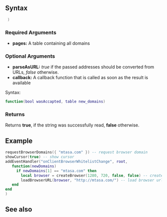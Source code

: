 Syntax
------

``` lua
 )
```

### Required Arguments

-   **pages:** A table containing all domains

### Optional Arguments

-   **parseAsURL:** *true* if the passed addresses should be converted from URLs, *false* otherwise.
-   **callback:** A callback function that is called as soon as the result is available

Syntax:

``` lua
function(bool wasAccapted, table new_domains)
```

### Returns

Returns **true**, if the string was successfully read, **false** otherwise.

Example
-------

``` lua
requestBrowserDomains({ "mtasa.com" }) -- request browser domain
showCursor(true) -- show cursor
addEventHandler("onClientBrowserWhitelistChange", root,
   function(newDomains)
     if newDomains[1] == "mtasa.com" then
       local browser = createBrowser(1280, 720, false, false) -- create browser
       loadBrowserURL(browser, "http://mtasa.com/") -- load browser url
   end
end
)
```

See also
--------
